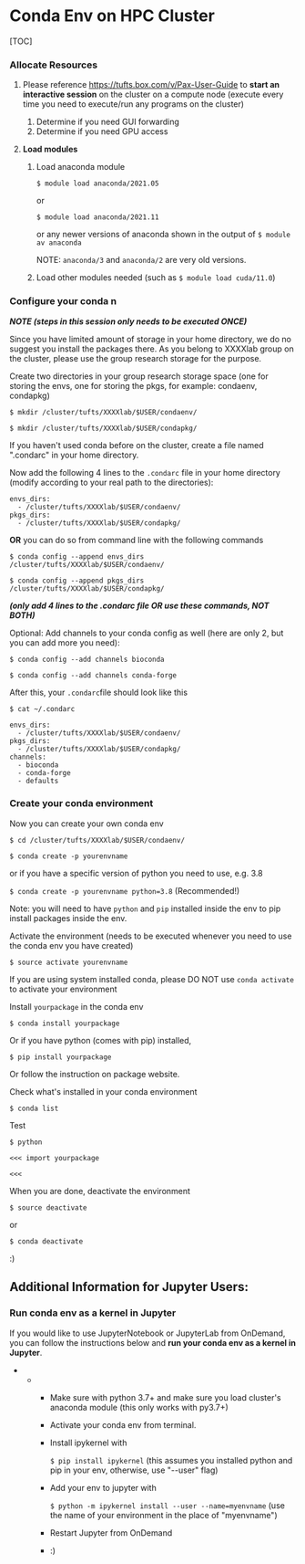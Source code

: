# Conda Env on HPC Cluster



[TOC]

### Allocate Resources

1. Please reference https://tufts.box.com/v/Pax-User-Guide to **start an interactive session** on the cluster on a compute node (execute every time you need to execute/run any programs on the cluster)
   1. Determine if you need GUI forwarding
   2. Determine if you need GPU access

2. **Load modules**

   1. Load anaconda module

      `$ module load anaconda/2021.05`

      or 
   
       `$ module load anaconda/2021.11`
   
      or any newer versions of anaconda shown in the output of `$ module av anaconda`
   
      NOTE: `anaconda/3` and `anaconda/2` are very old versions. 
   
   2. Load other modules needed (such as `$ module load cuda/11.0`)

### Configure your conda n

***NOTE (steps in this session only needs to be executed ONCE)***

Since you have limited amount of storage in your home directory, we do no suggest you install the packages there. As you belong to XXXXlab group on the cluster, please use the group research storage for the purpose. 

Create two directories in your group research storage space (one for storing the envs, one for storing the pkgs, for example: condaenv, condapkg)

`$ mkdir /cluster/tufts/XXXXlab/$USER/condaenv/`

`$ mkdir /cluster/tufts/XXXXlab/$USER/condapkg/`

If you haven't used conda before on the cluster, create a file named ".condarc" in your home directory. 

Now add the following 4 lines to the `.condarc` file in your home directory (modify according to your real path to the directories):

```
envs_dirs:
  - /cluster/tufts/XXXXlab/$USER/condaenv/
pkgs_dirs:
  - /cluster/tufts/XXXXlab/$USER/condapkg/
```

**OR** you can do so from command line with the following commands 

`$ conda config --append envs_dirs /cluster/tufts/XXXXlab/$USER/condaenv/`

`$ conda config --append pkgs_dirs /cluster/tufts/XXXXlab/$USER/condapkg/`

***(only add 4 lines to the .condarc file OR use these commands, NOT BOTH)***

Optional: Add channels to your conda config as well (here are only 2, but you can add more you need):

`$ conda config --add channels bioconda`

`$ conda config --add channels conda-forge`

After this, your `.condarc`file should look like this

`$ cat ~/.condarc`

```
envs_dirs:
  - /cluster/tufts/XXXXlab/$USER/condaenv/
pkgs_dirs:
  - /cluster/tufts/XXXXlab/$USER/condapkg/
channels:
  - bioconda
  - conda-forge
  - defaults
```

### Create your conda environment

Now you can create your own conda env

`$ cd /cluster/tufts/XXXXlab/$USER/condaenv/`

`$ conda create -p yourenvname`

or if you have a specific version of python you need to use, e.g. 3.8

`$ conda create -p yourenvname python=3.8` (Recommended!)

Note: you will need to have `python` and `pip` installed inside the env to pip install packages inside the env.

Activate the environment (needs to be executed whenever you need to use the conda env you have created)

`$ source activate yourenvname`

If you are using system installed conda, please DO NOT use `conda activate` to activate your environment

Install `yourpackage` in the conda env 

`$ conda install yourpackage`

Or if you have python (comes with pip) installed, 

`$ pip install yourpackage`

Or follow the instruction on package website.

Check what's installed in your conda environment

`$ conda list`

Test

`$ python`

`<<< import yourpackage`

`<<<`

When you are done, deactivate the environment

`$ source deactivate`

or 

`$ conda deactivate`

:)

## Additional Information for Jupyter Users:

### Run conda env as a kernel in Jupyter

If you would like to use JupyterNotebook or JupyterLab from OnDemand, you can follow the instructions below and **run your conda env as a kernel in Jupyter**.

- - - Make sure with python 3.7+ and make sure you load cluster's anaconda module (this only works with py3.7+)

    - Activate your conda env from terminal.

    - Install ipykernel with 

      `$ pip install ipykernel` (this assumes you installed python and pip in your env, otherwise, use "--user" flag)

    - Add your env to jupyter with 

      `$ python -m ipykernel install --user --name=myenvname` (use the name of your environment in the place of "myenvname")

    - Restart Jupyter from OnDemand

    - :)

